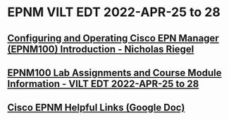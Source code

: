 # EPNM VILT EDT 2022-APR-25 to 28

## [Configuring and Operating Cisco EPN Manager (EPNM100) Introduction - Nicholas Riegel](https://docs.google.com/presentation/d/1I20S7rAUDrdk8O3YCGG2-YJvnmEhDa1QZs8ON8-sCvA/edit?usp=sharing)

## [EPNM100 Lab Assignments and Course Module Information - VILT EDT 2022-APR-25 to 28](https://docs.google.com/spreadsheets/d/1DjP8l6N9-Aj0hy1KxIlnXyZc8BFpi9oR1zeg55ZcQnE/edit?usp=sharing)

## [Cisco EPNM Helpful Links (Google Doc)](https://docs.google.com/document/d/1gm_KIseEG98EQN-WR70NbCklcF4yQnFGo2qEvXLdxeY/edit?usp=sharing)
